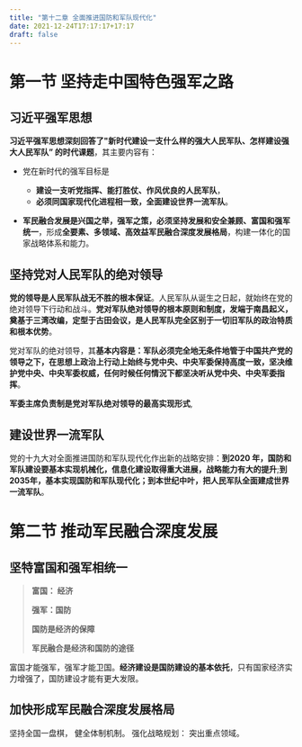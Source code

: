 ```yaml
---
title: "第十二章 全面推进国防和军队现代化"
date: 2021-12-24T17:17:17+17:17
draft: false
---
```


<!--more-->

# 第一节 坚持走中国特色强军之路

## 习近平强军思想

**习近平强军思想深刻回答了"新时代建设一支什么样的强大人民军队、怎样建设强大人民军队” 的时代课题**，其主要内容有：

- 党在新时代的强军目标是
  - **建设一支听党指挥、能打胜仗、作风优良的人民军队**，
  - **必须同国家现代化进程相一致，全面建设世界一流军队**。

- **军民融合发展是兴国之举，强军之策，必须坚持发展和安全兼顾、富国和强军统一**，形成**全要素、多领域、高效益军民融合深度发展格局**，构建一体化的国家战略体系和能力。

## 坚持党对人民军队的绝对领导

**党的领导是人民军队战无不胜的根本保证**。人民军队从诞生之日起，就始终在党的绝对领导下行动和战斗。**党对军队绝对领导的根本原则和制度，发端于南昌起义，奠基于三湾改编，定型于古田会议，是人民军队完全区别于一切旧军队的政治特质和根本优势**。

党对军队的绝对领导，其**基本内容是：军队必须完全地无条件地管于中国共产党的领导之下，在思想上政治上行动上始终与党中央、中央军委保持高度一致，坚决维护党中央、中央军委权威，任何时候任何情況下都坚决听从党中央、中央军委指挥**。

**军委主席负责制是党对军队绝对领导的最高实现形式**,

## 建设世界一流军队

党的十九大对全面推进国防和军队现代化作出新的战略安排：**到2020 年，国防和军队建设要基本实现机械化，信息化建设取得重大进展，战略能力有大的提升**;**到2035年，基本实现国防和军队现代化；到本世纪中叶，把人民军队全面建成世界一流军队**。

# 第二节 推动军民融合深度发展

## 坚特富国和强军相统一

> **富国： 经济**
>
> **强军：国防**
>
> **国防是经济的保障**
>
> **军民融合是经济和国防的途径**

富国才能强军，强军才能卫国。**经济建设是国防建设的基本依托**，只有国家经济实力增强了，国防建设才能有更大发限。

## 加快形成军民融合深度发展格局

坚持全国一盘棋，
健全体制机制。
强化战略规划：
突出重点领域。

